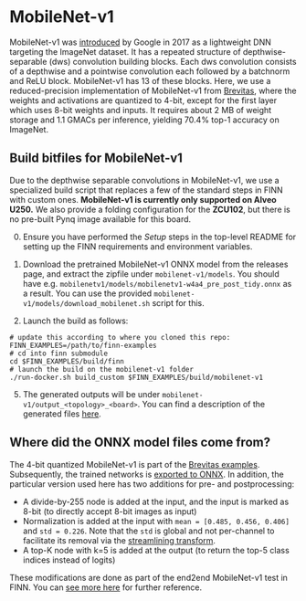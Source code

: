 # MobileNet-v1

MobileNet-v1 was [introduced](https://arxiv.org/abs/1704.04861) by Google in 2017 as a lightweight
DNN targeting the ImageNet dataset.
It has a repeated structure of depthwise-separable (dws) convolution building blocks.
Each dws convolution consists
of a depthwise and a pointwise convolution each followed by a batchnorm and ReLU block.
MobileNet-v1 has 13 of these blocks.
Here, we use a reduced-precision implementation of MobileNet-v1 from [Brevitas](https://github.com/Xilinx/brevitas/tree/master/src/brevitas_examples/imagenet_classification),
where the weights and activations are quantized to 4-bit, except for the first
layer which uses 8-bit weights and inputs.
It requires about 2 MB of weight storage and 1.1 GMACs per inference, yielding
70.4\% top-1 accuracy on ImageNet.

## Build bitfiles for MobileNet-v1

Due to the depthwise separable convolutions in MobileNet-v1,
we use a specialized build script that replaces a few of the standard steps
in FINN with custom ones.
**MobileNet-v1 is currently only supported on Alveo U250.**
We also provide a folding configuration for the **ZCU102**, but there is no pre-built Pynq image available for this board.

0. Ensure you have performed the *Setup* steps in the top-level README for setting up the FINN requirements and environment variables.

1. Download the pretrained MobileNet-v1 ONNX model from the releases page, and extract
the zipfile under `mobilenet-v1/models`. You should have e.g. `mobilenetv1/models∕mobilenetv1-w4a4_pre_post_tidy.onnx` as a result.
You can use the provided `mobilenet-v1/models/download_mobilenet.sh` script for this.

2. Launch the build as follows:
```SHELL
# update this according to where you cloned this repo:
FINN_EXAMPLES=/path/to/finn-examples
# cd into finn submodule
cd $FINN_EXAMPLES/build/finn
# launch the build on the mobilenet-v1 folder
./run-docker.sh build_custom $FINN_EXAMPLES/build/mobilenet-v1
```

5. The generated outputs will be under `mobilenet-v1/output_<topology>_<board>`. You can find a description of the generated files [here](https://finn-dev.readthedocs.io/en/latest/command_line.html#simple-dataflow-build-mode).

## Where did the ONNX model files come from?

The 4-bit quantized MobileNet-v1 is part of the
[Brevitas examples](https://github.com/Xilinx/brevitas/tree/master/src/brevitas_examples/imagenet_classification).
Subsequently, the trained networks is [exported to ONNX](https://github.com/Xilinx/finn/blob/master/notebooks/basics/1_brevitas_network_import.ipynb). In addition, the particular version used here has two additions for pre- and postprocessing:

* A divide-by-255 node is added at the input, and the input is marked as 8-bit (to directly accept 8-bit images as input)
* Normalization is added at the input with `mean = [0.485, 0.456, 0.406]` and `std = 0.226`. Note that the `std` is global and not per-channel to facilitate its removal via the [streamlining transform](https://arxiv.org/pdf/1709.04060).
* A top-K node with k=5 is added at the output (to return the top-5 class indices instead of logits)

These modifications are done as part of the end2end MobileNet-v1 test in FINN.
You can [see more here](https://github.com/Xilinx/finn/blob/41740ed1a953c09dd2f87b03ebfde5f9d8a7d4f0/tests/end2end/test_end2end_mobilenet_v1.py#L91)
for further reference.
